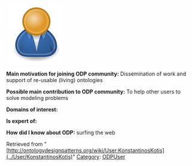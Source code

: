 [![Image:ODPUser.png](../images/a/a6/ODPUser.png)](../Image/ODPUser.png "Image:ODPUser.png")




  





__Main motivation for joining ODP community:__ Dissemination of work and support of re-usable (living) ontologies


__Possible main contribution to ODP community:__ To help other users to solve modeling problems


__Domains of interest:__


  



__Is expert of:__


  

__How did I know about ODP:__ surfing the web






Retrieved from "[http://ontologydesignpatterns.org/wiki/User:KonstantinosKotis](../User/KonstantinosKotis)"
 [Category](http://ontologydesignpatterns.org/wiki/Special:Categories "Special:Categories"): [ODPUser](../Category/ODPUser "Category:ODPUser")